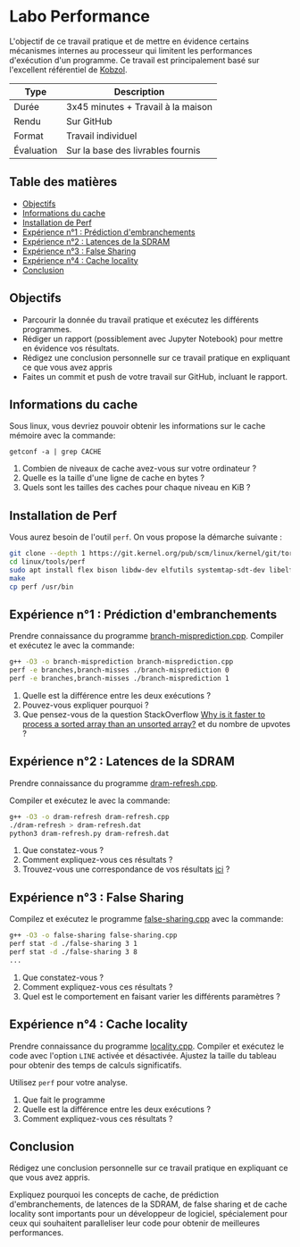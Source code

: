 # Labo Performance <!-- omit in toc -->

L'objectif de ce travail pratique et de mettre en évidence certains mécanismes internes au processeur qui limitent les performances d'exécution d'un programme. Ce travail est principalement basé sur l'excellent référentiel de [Kobzol](https://github.com/Kobzol/hardware-effects).

| Type          | Description |
| ------------- | ----------- |
| Durée         | 3x45 minutes + Travail à la maison |
| Rendu         | Sur GitHub |
| Format | Travail individuel |
| Évaluation | Sur la base des livrables fournis |

## Table des matières <!-- omit in toc -->

- [Objectifs](#objectifs)
- [Informations du cache](#informations-du-cache)
- [Installation de Perf](#installation-de-perf)
- [Expérience n°1 : Prédiction d'embranchements](#expérience-n1--prédiction-dembranchements)
- [Expérience n°2 : Latences de la SDRAM](#expérience-n2--latences-de-la-sdram)
- [Expérience n°3 : False Sharing](#expérience-n3--false-sharing)
- [Expérience n°4 : Cache locality](#expérience-n4--cache-locality)
- [Conclusion](#conclusion)

## Objectifs

- Parcourir la donnée du travail pratique et exécutez les différents programmes.
- Rédiger un rapport (possiblement avec Jupyter Notebook) pour mettre en évidence vos résultats.
- Rédigez une conclusion personnelle sur ce travail pratique en expliquant ce que vous avez appris
- Faites un commit et push de votre travail sur GitHub, incluant le rapport.

## Informations du cache

Sous linux, vous devriez pouvoir obtenir les informations sur le cache mémoire avec la commande:

```
getconf -a | grep CACHE
```

1. Combien de niveaux de cache avez-vous sur votre ordinateur ?
2. Quelle es la taille d'une ligne de cache en bytes ?
3. Quels sont les tailles des caches pour chaque niveau en KiB ?

## Installation de Perf

Vous aurez besoin de l'outil `perf`. On vous propose la démarche suivante :

```bash
git clone --depth 1 https://git.kernel.org/pub/scm/linux/kernel/git/torvalds/linux.git
cd linux/tools/perf
sudo apt install flex bison libdw-dev elfutils systemtap-sdt-dev libelf-dev libunwind-dev libcapstone-dev libpfm4-dev libcrypto++-dev perl libperl-dev libcap-dev libzstd-dev libbabeltrace-dev libslang2-dev libtraceevent-dev libssl-dev asciidoc
make
cp perf /usr/bin
```

## Expérience n°1 : Prédiction d'embranchements

Prendre connaissance du programme [branch-misprediction.cpp](branch-misprediction.cpp). Compiler et exécutez le avec la commande:

```bash
g++ -O3 -o branch-misprediction branch-misprediction.cpp
perf -e branches,branch-misses ./branch-misprediction 0
perf -e branches,branch-misses ./branch-misprediction 1
```

1. Quelle est la différence entre les deux exécutions ?
2. Pouvez-vous expliquer pourquoi ?
3. Que pensez-vous de la question StackOverflow [Why is it faster to process a sorted array than an unsorted array?](https://stackoverflow.com/questions/11227809/why-is-it-faster-to-process-a-sorted-array-than-an-unsorted-array) et du nombre de upvotes ?

## Expérience n°2 : Latences de la SDRAM

Prendre connaissance du programme [dram-refresh.cpp](dram-refresh.cpp).

Compiler et exécutez le avec la commande:

```bash
g++ -O3 -o dram-refresh dram-refresh.cpp
./dram-refresh > dram-refresh.dat
python3 dram-refresh.py dram-refresh.dat
```

1. Que constatez-vous ?
2. Comment expliquez-vous ces résultats ?
3. Trouvez-vous une correspondance de vos résultats [ici](https://en.wikipedia.org/wiki/Memory_refresh) ?

## Expérience n°3 : False Sharing

Compilez et exécutez le programme [false-sharing.cpp](false-sharing.cpp) avec la commande:

```bash
g++ -O3 -o false-sharing false-sharing.cpp
perf stat -d ./false-sharing 3 1
perf stat -d ./false-sharing 3 8
...
```

1. Que constatez-vous ?
2. Comment expliquez-vous ces résultats ?
3. Quel est le comportement en faisant varier les différents paramètres ?

## Expérience n°4 : Cache locality

Prendre connaissance du programme [locality.cpp](locality.cpp). Compiler et exécutez le code avec l'option `LINE` activée et désactivée. Ajustez la taille du tableau pour obtenir des temps de calculs significatifs.

Utilisez `perf` pour votre analyse.

1. Que fait le programme
2. Quelle est la différence entre les deux exécutions ?
3. Comment expliquez-vous ces résultats ?

## Conclusion

Rédigez une conclusion personnelle sur ce travail pratique en expliquant ce que vous avez appris.

Expliquez pourquoi les concepts de cache, de prédiction d'embranchements, de latences de la SDRAM, de false sharing et de cache locality sont importants pour un développeur de logiciel, spécialement pour ceux qui souhaitent paralleliser leur code pour obtenir de meilleures performances.

